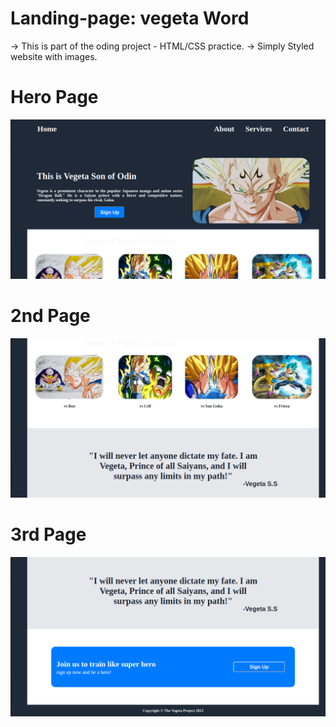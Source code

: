 # Landing-page: vegeta Word

-> This is part of the oding project - HTML/CSS practice.
-> Simply Styled website with images.

# Hero Page
![Screenshot of My Project](https://github.com/AmarBennacer/landing-page/blob/main/screenshots/hero_page.png) 

# 2nd Page
![Screenshot of My Project](https://github.com/AmarBennacer/landing-page/blob/main/screenshots/2nd_page.png)

# 3rd Page
![Screenshot of My Project](https://github.com/AmarBennacer/landing-page/blob/main/screenshots/3rd_page.png)
